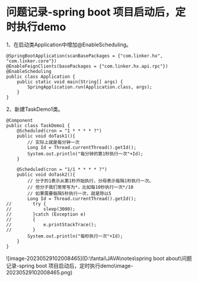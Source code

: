 # 问题记录-spring boot 项目启动后，定时执行demo

1、在启动类Application中增加@EnableScheduling。

```
@SpringBootApplication(scanBasePackages = {"com.linker.hx", "com.linker.core"})
@EnableFeignClients(basePackages = {"com.linker.hx.api.rpc"})
@EnableScheduling
public class Application {
    public static void main(String[] args) {
        SpringApplication.run(Application.class, args);
    }
}
```

2、新建TaskDemo1类。

```
@Component
public class TaskDemo1 {
    @Scheduled(cron = "1 * * * * ?")
    public void doTask1(){
        // 实际上就是每分钟一次
        Long Id = Thread.currentThread().getId();
        System.out.println("每分钟的第1秒执行一次"+Id);
    }

    @Scheduled(cron = "1/1 * * * * ?")
    public void doTask2(){
        // 分子的1表示从第1秒开始执行，分母表示每隔1秒执行一次。
        // 但分子我们常常写为*，比如每10秒执行一次*/10
        // 如果需要每隔5秒执行一次，就是除以5
        Long Id = Thread.currentThread().getId();
//        try {
//            sleep(3000);
//        }catch (Exception e)
//        {
//            e.printStackTrace();
//        }
        System.out.println("每秒执行一次"+Id);
    }
}
```

![image-20230529102008465](D:\fantai\JAVA\notes\spring boot about\问题记录-spring boot 项目启动后，定时执行demo\image-20230529102008465.png)